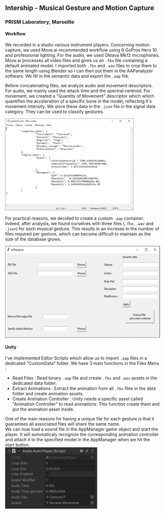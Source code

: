## Intership - Musical Gesture and Motion Capture
### PRISM Laboratory, Marseille

#### Workflow 

We recorded in a studio various instrument players. Concerning motion capture, we used Move.ai recommended workflow using 6 GoPros Hero 10 and professional lighting. For the audio, we used Oktava Mk12 microphones. 
Move.ai processes all video files and gives us an ```.fbx``` file containing a default animated model. I imported both ```.fbx``` and ```.wav``` files to crop them to the same length using Blender so I can then put them in the AAPanalyzer software. We fill in the semantic data and export the ```.aap``` file.  
  
Before concatenating files, we analyze audio and movement descriptors. For audio, we mainly used the attack time and the spectral centroid. For movement, we created a "Quantity of Movement" descriptor which which quantifies the acceleration of a specific bone in the model, reflecting it's movement intensity. We store these data in the ```.json``` file in the signal data category. They can be used to classify gestures.

<img src="../Resources/jsoninfo.png" width="418" height="300">  

For practical reasons, we decided to create a custom ```.aap``` container. Indeed, after analysis, we found ourselves with three files (```.fbx```, ```.wav``` and ```.json```) for each musical gesture. This results in an increase in the number of files required per gesture, which can become difficult to maintain as the size of the database grows.  

<img src="../Resources/aapsoftware.PNG" width="627" height="299">

#### Unity  

I've implemented Editor Scripts which allow us to import ```.aap``` files in a dedicated "CustomData" folder. We have 3 main functions in the Files Menu :

  - Read Files : Read binary ```.aap``` file and create ```.fbx``` and ```.wav``` assets in the dedicated data folder.
  - Extract Animations :  Extract the animation from all ```.fbx``` files in the data folder and create animation assets.
  - Create Animation Controller : Unity needs a specific asset called "Animation Controller" to read animations. This function create them and put the animation asset inside.

One of the main reasons for having a unique file for each gesture is that it guarantees all associated files will share the same name.  
We can now load a sound file in the AppManager game object and start the player. It will automaticaly recognize the corresponding animation controller and attach it to the specified model in the AppManager when we hit the start button.  
<img src="../Resources/playerinfo.png" width="300" height="200">
